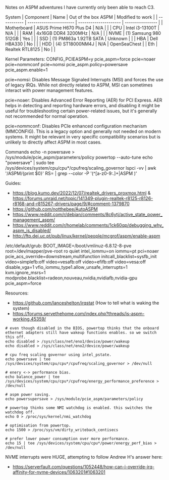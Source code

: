 Notes on ASPM adventures 
I have currently only been able to reach C3.

System
| Component   | Name                    |  Out of the box ASPM  | Modified to work |
| ----------- | ----------------------- | --------------------- | ---------------- |
| Motherboard | ASUS Prime H670 Plus D4 | N/A                   |                  |
| CPU         | Intel i3-13100T         | N/A                   |                  |
| RAM         | 4x16GB DDR4 3200MHz     | N/A                   |                  |
| NVME        | (1) Samsung 980 512GB   | Yes                   |                  |
| SSD         | (1)  PM863a 1.92TB SATA | Unknown               |                  |
| HBA         | Dell HBA330             | No                    |                  |
| HDD         | (4) ST18000NM4J         | N/A                   | OpenSeaChest     |
| Eth         | Realtek RTL8125         | No                    |                  |

Kernel Parameters:
CONFIG_PCIEASPM=y
pcie_aspm=force
pcie=noaer
pcie=nommconf
pcie=nomsi
pcie_aspm.policy=powersave
pcie_aspm.enable=1

pcie=nomsi: Disables Message Signaled Interrupts (MSI) and forces the use of legacy IRQs. While not directly related to ASPM, MSI can sometimes interact with power management features.

pcie=noaer: Disables Advanced Error Reporting (AER) for PCI Express. AER helps in detecting and reporting hardware errors, and disabling it might be useful for troubleshooting certain power-related issues, but it's generally not recommended for normal operation.

pcie=nommconf: Disables PCIe enhanced configuration mechanism (MMCONFIG). This is a legacy option and generally not needed on modern systems. It might be relevant in very specific compatibility scenarios but is unlikely to directly affect ASPM in most cases.

Commands 
echo -n powersave > /sys/module/pcie_aspm/parameters/policy
powertop --auto-tune
echo "powersave" | sudo tee /sys/devices/system/cpu/cpu*/cpufreq/scaling_governor
lspci -vv | awk '/ASPM/{print $0}' RS= | grep --color -P '(^[a-z0-9:.]+|ASPM )'

Guides:
- https://blog.kumo.dev/2022/12/07/realtek_drivers_proxmox.html & https://forums.unraid.net/topic/141349-plugin-realtek-r8125-r8126-r8168-and-r815267-drivers/page/9/#comment-1379870
- https://github.com/notthebee/AutoASPM
- https://www.reddit.com/r/debian/comments/8c6ytj/active_state_power_management_aspm/
- https://www.reddit.com/r/homelab/comments/1ck60qp/debugging_why_aspm_is_disabled/
- http://ftp.dei.uc.pt/pub/linux/kernel/people/mcgrof/aspm/enable-aspm

/etc/default/grub:
BOOT_IMAGE=/boot/vmlinuz-6.8.12-8-pve root=/dev/mapper/pve-root ro quiet intel_iommu=on iommu=pt pci=noaer pcie_acs_override=downstream,multifunction initcall_blacklist=sysfb_init video=simplefb:off video=vesafb:off video=efifb:off video=vesa:off disable_vga=1 vfio_iommu_type1.allow_unsafe_interrupts=1 kvm.ignore_msrs=1 modprobe.blacklist=radeon,nouveau,nvidia,nvidiafb,nvidia-gpu pcie_aspm=force


Resources:
- https://github.com/lanceshelton/irqstat (How to tell what is waking the system)
- https://forums.servethehome.com/index.php?threads/is-aspm-working.45359/
```
# even though disabled in the BIOS, powertop thinks that the onboard ethernet adapters still have wakeup functions enables. so we switch this off.
echo disabled > /sys/class/net/eno1/device/power/wakeup
echo disabled > /sys/class/net/eno2/device/power/wakeup

# cpu freq scaling governor using intel_pstate.
echo powersave | tee /sys/devices/system/cpu/cpu*/cpufreq/scaling_governor > /dev/null

# enery <-> performance bias.
echo balance_power | tee /sys/devices/system/cpu/cpu*/cpufreq/energy_performance_preference > /dev/null

# aspm power saving.
echo powersupersave > /sys/module/pcie_aspm/parameters/policy

# powertop thinks some NMI watchdog is enabled. this switches the watchdog off.
echo 0 > /proc/sys/kernel/nmi_watchdog

# optimisation from powertop.
echo 1500 > /proc/sys/vm/dirty_writeback_centisecs

# prefer lower power consumption over more performance.
echo 15 | tee /sys/devices/system/cpu/cpu*/power/energy_perf_bias > /dev/null
```


NVME interrupts were HUGE, attempting to follow Andrew H's answer here: 
- https://serverfault.com/questions/1052448/how-can-i-override-irq-affinity-for-nvme-devices/1063201#1063201
